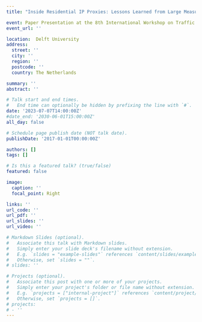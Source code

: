 ```yaml
---
title: "Inside Residential IP Proxies: Lessons Learned from Large Measurement Campaigns"

event: Paper Presentation at the 8th International Workshop on Traffic Measurements for Cybersecurity
event_url: ''

location:  Delft University 
address:
  street: ''
  city: ''
  region: ''
  postcode: ''
  country: The Netherlands 

summary: ''
abstract: ''

# Talk start and end times.
#   End time can optionally be hidden by prefixing the line with `#`.
date: '2023-07-07T14:00:00Z'
#date_end: '2030-06-01T15:00:00Z'
all_day: false

# Schedule page publish date (NOT talk date).
publishDate: '2017-01-01T00:00:00Z'

authors: []
tags: []

# Is this a featured talk? (true/false)
featured: false

image:
  caption: ''
  focal_point: Right

links: ''
url_code: ''
url_pdf: ''
url_slides: ''
url_video: ''

# Markdown Slides (optional).
#   Associate this talk with Markdown slides.
#   Simply enter your slide deck's filename without extension.
#   E.g. `slides = "example-slides"` references `content/slides/example-slides.md`.
#   Otherwise, set `slides = ""`.
# slides: ''

# Projects (optional).
#   Associate this post with one or more of your projects.
#   Simply enter your project's folder or file name without extension.
#   E.g. `projects = ["internal-project"]` references `content/project/deep-learning/index.md`.
#   Otherwise, set `projects = []`.
# projects:
# - ''
---
```

